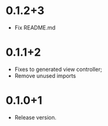 # 0.1.2+3

- Fix README.md

# 0.1.1+2

- Fixes to generated view controller;
- Remove unused imports

# 0.1.0+1

- Release version.
